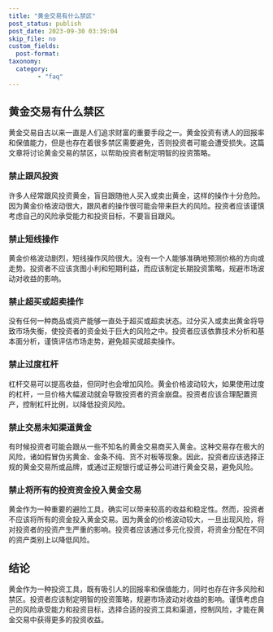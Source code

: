 ```yaml
---
title: "黄金交易有什么禁区"
post_status: publish
post_date: 2023-09-30 03:39:04
skip_file: no
custom_fields: 
  post-format: 
taxonomy:
  category:
        - "faq"
---
```


## 黄金交易有什么禁区

黄金交易自古以来一直是人们追求财富的重要手段之一。黄金投资有诱人的回报率和保值能力，但是也存在着很多禁区需要避免，否则投资者可能会遭受损失。这篇文章将讨论黄金交易的禁区，以帮助投资者制定明智的投资策略。

### 禁止跟风投资

许多人经常跟风投资黄金，盲目跟随他人买入或卖出黄金，这样的操作十分危险。因为黄金价格波动很大，跟风者的操作很可能会带来巨大的风险。投资者应该谨慎考虑自己的风险承受能力和投资目标，不要盲目跟风。

### 禁止短线操作

黄金价格波动剧烈，短线操作风险很大。没有一个人能够准确地预测价格的方向或走势。投资者不应该贪图小利和短期利益，而应该制定长期投资策略，规避市场波动对收益的影响。

### 禁止超买或超卖操作

没有任何一种商品或资产能够一直处于超买或超卖状态。过分买入或卖出黄金将导致市场失衡，使投资者的资金处于巨大的风险之中。投资者应该依靠技术分析和基本面分析，谨慎评估市场走势，避免超买或超卖操作。

### 禁止过度杠杆

杠杆交易可以提高收益，但同时也会增加风险。黄金价格波动较大，如果使用过度的杠杆，一旦价格大幅波动就会导致投资者的资金崩盘。投资者应该合理配置资产，控制杠杆比例，以降低投资风险。

### 禁止交易未知渠道黄金

有时候投资者可能会跟从一些不知名的黄金交易商买入黄金。这种交易存在极大的风险，诸如假冒伪劣黄金、金条不纯、货不对板等现象。因此，投资者应该选择正规的黄金交易所或品牌，或通过正规银行或证券公司进行黄金交易，避免风险。

### 禁止将所有的投资资金投入黄金交易

黄金作为一种重要的避险工具，确实可以带来较高的收益和稳定性。然而，投资者不应该将所有的资金投入黄金交易。因为黄金的价格波动较大，一旦出现风险，将对投资者的投资产生严重的影响。投资者应该通过多元化投资，将资金分配在不同的资产类别上以降低风险。

## 结论

黄金作为一种投资工具，既有吸引人的回报率和保值能力，同时也存在许多风险和禁区。投资者应该制定明智的投资策略，规避市场波动对收益的影响。谨慎考虑自己的风险承受能力和投资目标，选择合适的投资工具和渠道，控制风险，才能在黄金交易中获得更多的投资收益。
